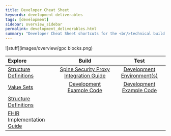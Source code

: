 ```yaml
---
title: Developer Cheat Sheet
keywords: development deliverables
tags: [development]
sidebar: overview_sidebar
permalink: development_deliverables.html
summary: "Developer Cheat Sheet shortcuts for the <br/>technical build of Visitors & Migrants API."
---
```


![stuff](images/overview/gpc blocks.png)



| Explore| Build | Test |
| :--------- |:-----: |:-----: |
| [Structure Definitions](https://github.com/nhsconnect/gpconnect-fhir/tree/develop/StructureDefinitions) | [Spine Security Proxy Integration Guide](integration_spine_security_proxy_implementation_guide.html) | [Development Environment(s)](development_environments.html) |
| [Value Sets](https://github.com/nhsconnect/gpconnect-fhir/tree/develop/ValueSets) |[Development Example Code](https://github.com/nhsconnect/gpconnect-examples) | [Development Example Code](https://github.com/nhsconnect/gpconnect-examples) |
| [Structure Definitions](https://github.com/nhsconnect/gpconnect-fhir/tree/develop/StructureDefinitions) | |
| [FHIR Implementation Guide](development_fhir_api_guidance.html) |

